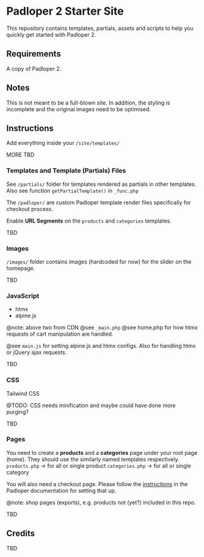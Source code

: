﻿# Padloper 2 Starter Site

This repository contains templates, partials, assets and scripts to help you quickly get started with Padloper 2.

## Requirements

A copy of Padloper 2.

## Notes

This is not meant to be a full-blown site. In addition, the styling is incomplete and the original images need to be optimised.

## Instructions

Add everything inside your <code>/site/templates/</code>

MORE TBD

### Templates and Template (Partials) Files

See <code>/partials/</code> folder for templates rendered as partials in other templates. Also see function <code>getPartialTemplate()</code> in <code>\_func.php</code>

The <code>/padloper/</code> are custom Padloper template render files specifically for checkout process.

Enable **URL Segments** on the <code>products</code> and <code>categories</code> templates.

TBD

### Images

<code>/images/</code> folder contains images (hardcoded for now) for the slider on the homepage.

TBD

### JavaScript

- htmx
- alpine.js

@note: above two from CDN @see <code>\_main.php</code>
@see home.php for how htmx requests of cart manipulation are handled.

@see <code>main.js</code> for setting alpine.js and htmx configs. Also for handling htmx or jQuery ajax requests.

TBD

### CSS

Tailwind CSS

@TODO: CSS needs minification and maybe could have done more purging?

TBD

### Pages

You need to create a **products** and a **categories** page under your root page (home). They should use the similarly named templates respectively.
<code>products.php</code> -> for all or single product
<code>categories.php</code> -> for all or single category

You will also need a checkout page. Please follow the [instructions](https://docs.kongondo.com/start/checkout/checkout-process.html) in the Padloper documentation for setting that up.

@note: shop pages (exports), e.g. products not (yet?) included in this repo.

TBD

## Credits

TBD
